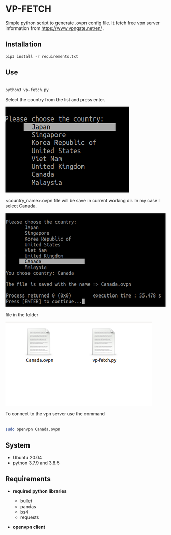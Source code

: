 # VP-FETCH

Simple python script to generate .ovpn config file. It fetch free vpn server information from https://www.vpngate.net/en/ .

## Installation
```
pip3 install -r requirements.txt

```

## Use
```python

python3 vp-fetch.py

```

Select the country from the list and press enter.

![Select the country](images/image_1.png)

<country_name>.ovpn file will be save in current working dir. In my case I select Canada.

![file saved with selected country name](images/image_2.png)

file in the folder

![folder](images/image_3.png)

To connect to the vpn server use the command

```sh

sudo openvpn Canada.ovpn

```
## System

- Ubuntu 20.04
- python 3.7.9 and 3.8.5


## Requirements
- **required python libraries**

  - bullet
  - pandas
  - bs4
  - requests

- **openvpn client**
